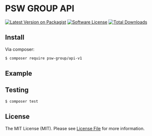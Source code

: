 # PSW GROUP API

[![Latest Version on Packagist][ico-version]][link-packagist]
[![Software License][ico-license]](LICENSE.md)
[![Total Downloads][ico-downloads]][link-downloads]

## Install

Via composer:

``` bash
$ composer require psw-group/api-v1
```

## Example

## Testing

``` bash
$ composer test
```

## License

The MIT License (MIT). Please see [License File](LICENSE.md) for more information.

[ico-version]: https://img.shields.io/packagist/v/psw-group/api-v1.svg?style=flat-square
[ico-license]: https://img.shields.io/badge/license-MIT-brightgreen.svg?style=flat-square
[ico-downloads]: https://img.shields.io/packagist/dt/psw-group/api-v1.svg?style=flat-square

[link-packagist]: https://packagist.org/packages/psw-group/api-v1
[link-downloads]: https://packagist.org/packages/psw-group/api-v1
[link-author]: https://github.com/psw-group

